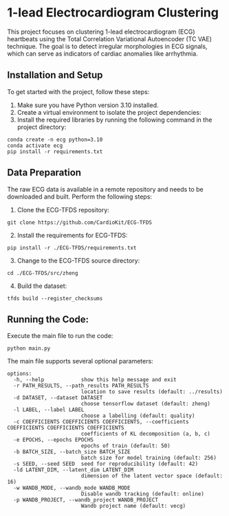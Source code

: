 # 1-lead Electrocardiogram Clustering

This project focuses on clustering 1-lead electrocardiogram (ECG) heartbeats using the Total Correlation Variational Autoencoder (TC VAE) technique.
The goal is to detect irregular morphologies in ECG signals, which can serve as indicators of cardiac anomalies like arrhythmia.

## Installation and Setup

To get started with the project, follow these steps:

1. Make sure you have Python version 3.10 installed.
2. Create a virtual environment to isolate the project dependencies:
3. Install the required libraries by running the following command in the project directory:
````
conda create -n ecg python=3.10
conda activate ecg
pip install -r requirements.txt
````

## Data Preparation

The raw ECG data is available in a remote repository and needs to be downloaded and built.
Perform the following steps:

1. Clone the ECG-TFDS repository:
```
git clone https://github.com/CardioKit/ECG-TFDS
```
2. Install the requirements for ECG-TFDS:
```
pip install -r ./ECG-TFDS/requirements.txt
```
3. Change to the ECG-TFDS source directory:
```
cd ./ECG-TFDS/src/zheng
```
4. Build the dataset:
```
tfds build --register_checksums
```

## Running the Code:

Execute the main file to run the code:

```
python main.py 
```
The main file supports several optional parameters:

```
options:
  -h, --help            show this help message and exit
  -r PATH_RESULTS, --path_results PATH_RESULTS
                        location to save results (default: ../results)
  -d DATASET, --dataset DATASET
                        choose tensorflow dataset (default: zheng)
  -l LABEL, --label LABEL
                        choose a labelling (default: quality)
  -c COEFFICIENTS COEFFICIENTS COEFFICIENTS, --coefficients COEFFICIENTS COEFFICIENTS COEFFICIENTS
                        coefficients of KL decomposition (a, b, c)
  -e EPOCHS, --epochs EPOCHS
                        epochs of train (default: 50)
  -b BATCH_SIZE, --batch_size BATCH_SIZE
                        batch size for model training (default: 256)
  -s SEED, --seed SEED  seed for reproducibility (default: 42)
  -ld LATENT_DIM, --latent_dim LATENT_DIM
                        dimension of the latent vector space (default: 16)
  -w WANDB_MODE, --wandb_mode WANDB_MODE
                        Disable wandb tracking (default: online)
  -p WANDB_PROJECT, --wandb_project WANDB_PROJECT
                        Wandb project name (default: vecg)
```
